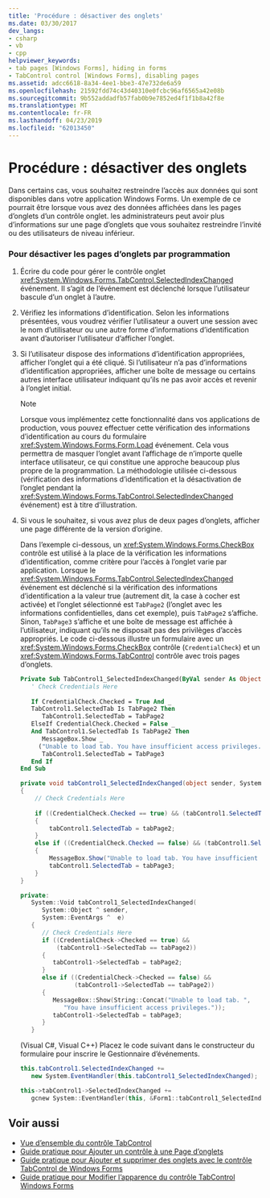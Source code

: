 ```yaml
---
title: 'Procédure : désactiver des onglets'
ms.date: 03/30/2017
dev_langs:
- csharp
- vb
- cpp
helpviewer_keywords:
- tab pages [Windows Forms], hiding in forms
- TabControl control [Windows Forms], disabling pages
ms.assetid: adcc6618-8a34-4ee1-bbe3-47e732de6a59
ms.openlocfilehash: 21592fdd74c43d40310e0fcbc96af6565a42e08b
ms.sourcegitcommit: 9b552addadfb57fab0b9e7852ed4f1f1b8a42f8e
ms.translationtype: MT
ms.contentlocale: fr-FR
ms.lasthandoff: 04/23/2019
ms.locfileid: "62013450"
---
```

# <a name="how-to-disable-tab-pages"></a>Procédure : désactiver des onglets
Dans certains cas, vous souhaitez restreindre l’accès aux données qui sont disponibles dans votre application Windows Forms. Un exemple de ce pourrait être lorsque vous avez des données affichées dans les pages d’onglets d’un contrôle onglet. les administrateurs peut avoir plus d’informations sur une page d’onglets que vous souhaitez restreindre l’invité ou des utilisateurs de niveau inférieur.  
  
### <a name="to-disable-tab-pages-programmatically"></a>Pour désactiver les pages d’onglets par programmation  
  
1. Écrire du code pour gérer le contrôle onglet <xref:System.Windows.Forms.TabControl.SelectedIndexChanged> événement. Il s’agit de l’événement est déclenché lorsque l’utilisateur bascule d’un onglet à l’autre.  
  
2. Vérifiez les informations d’identification. Selon les informations présentées, vous voudrez vérifier l’utilisateur a ouvert une session avec le nom d’utilisateur ou une autre forme d’informations d’identification avant d’autoriser l’utilisateur d’afficher l’onglet.  
  
3. Si l’utilisateur dispose des informations d’identification appropriées, afficher l’onglet qui a été cliqué. Si l’utilisateur n’a pas d’informations d’identification appropriées, afficher une boîte de message ou certains autres interface utilisateur indiquant qu’ils ne pas avoir accès et revenir à l’onglet initial.  
  
    > [!NOTE]
    >  Lorsque vous implémentez cette fonctionnalité dans vos applications de production, vous pouvez effectuer cette vérification des informations d’identification au cours du formulaire <xref:System.Windows.Forms.Form.Load> événement. Cela vous permettra de masquer l’onglet avant l’affichage de n’importe quelle interface utilisateur, ce qui constitue une approche beaucoup plus propre de la programmation. La méthodologie utilisée ci-dessous (vérification des informations d’identification et la désactivation de l’onglet pendant la <xref:System.Windows.Forms.TabControl.SelectedIndexChanged> événement) est à titre d’illustration.  
  
4. Si vous le souhaitez, si vous avez plus de deux pages d’onglets, afficher une page différente de la version d’origine.  
  
     Dans l’exemple ci-dessous, un <xref:System.Windows.Forms.CheckBox> contrôle est utilisé à la place de la vérification les informations d’identification, comme critère pour l’accès à l’onglet varie par application. Lorsque le <xref:System.Windows.Forms.TabControl.SelectedIndexChanged> événement est déclenché si la vérification des informations d’identification a la valeur true (autrement dit, la case à cocher est activée) et l’onglet sélectionné est `TabPage2` (l’onglet avec les informations confidentielles, dans cet exemple), puis `TabPage2` s’affiche. Sinon, `TabPage3` s’affiche et une boîte de message est affichée à l’utilisateur, indiquant qu’ils ne disposait pas des privilèges d’accès appropriés. Le code ci-dessous illustre un formulaire avec un <xref:System.Windows.Forms.CheckBox> contrôle (`CredentialCheck`) et un <xref:System.Windows.Forms.TabControl> contrôle avec trois pages d’onglets.  
  
    ```vb  
    Private Sub TabControl1_SelectedIndexChanged(ByVal sender As Object, ByVal e As System.EventArgs) Handles TabControl1.SelectedIndexChanged  
       ' Check Credentials Here  
  
       If CredentialCheck.Checked = True And _   
       TabControl1.SelectedTab Is TabPage2 Then  
          TabControl1.SelectedTab = TabPage2  
       ElseIf CredentialCheck.Checked = False _   
       And TabControl1.SelectedTab Is TabPage2 Then  
          MessageBox.Show _   
         ("Unable to load tab. You have insufficient access privileges.")  
          TabControl1.SelectedTab = TabPage3  
       End If  
    End Sub  
    ```  
  
    ```csharp  
    private void tabControl1_SelectedIndexChanged(object sender, System.EventArgs e)  
    {  
        // Check Credentials Here  
  
        if ((CredentialCheck.Checked == true) && (tabControl1.SelectedTab == tabPage2))   
        {  
            tabControl1.SelectedTab = tabPage2;  
        }  
        else if ((CredentialCheck.Checked == false) && (tabControl1.SelectedTab == tabPage2))  
        {  
            MessageBox.Show("Unable to load tab. You have insufficient access privileges.");  
            tabControl1.SelectedTab = tabPage3;  
        }  
    }  
    ```  
  
    ```cpp  
    private:  
       System::Void tabControl1_SelectedIndexChanged(  
          System::Object ^ sender,  
          System::EventArgs ^  e)  
       {  
          // Check Credentials Here  
          if ((CredentialCheck->Checked == true) &&  
              (tabControl1->SelectedTab == tabPage2))  
          {  
             tabControl1->SelectedTab = tabPage2;  
          }  
          else if ((CredentialCheck->Checked == false) &&  
                   (tabControl1->SelectedTab == tabPage2))  
          {  
             MessageBox::Show(String::Concat("Unable to load tab. ",  
                "You have insufficient access privileges."));  
             tabControl1->SelectedTab = tabPage3;  
          }  
       }  
    ```  
  
     (Visual C#, Visual C++) Placez le code suivant dans le constructeur du formulaire pour inscrire le Gestionnaire d’événements.  
  
    ```csharp  
    this.tabControl1.SelectedIndexChanged +=   
       new System.EventHandler(this.tabControl1_SelectedIndexChanged);  
    ```  
  
    ```cpp  
    this->tabControl1->SelectedIndexChanged +=  
       gcnew System::EventHandler(this, &Form1::tabControl1_SelectedIndexChanged);  
    ```  
  
## <a name="see-also"></a>Voir aussi

- [Vue d’ensemble du contrôle TabControl](tabcontrol-control-overview-windows-forms.md)
- [Guide pratique pour Ajouter un contrôle à une Page d’onglets](how-to-add-a-control-to-a-tab-page.md)
- [Guide pratique pour Ajouter et supprimer des onglets avec le contrôle TabControl de Windows Forms](how-to-add-and-remove-tabs-with-the-windows-forms-tabcontrol.md)
- [Guide pratique pour Modifier l’apparence du contrôle TabControl Windows Forms](how-to-change-the-appearance-of-the-windows-forms-tabcontrol.md)
